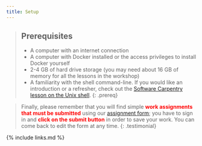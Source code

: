 ```yaml
---
title: Setup
---
```

> ## Prerequisites
>
> * A computer with an internet connection
> * A computer with Docker installed or the access privileges to install Docker yourself
> * 2-4 GB of hard drive storage (you may need about 16 GB of memory for all the lessons in the workshop)
> * A familiarity with the shell command-line. If you would like an introduction or a refresher,
> check out the [Software Carpentry lesson on the Unix shell](https://swcarpentry.github.io/shell-novice/).
{: .prereq}

<!--  
> If you experience problems with clipboard sharing between your host machine and your Docker container, the [text dump file](files/lessonDump.txt) of the lesson might be of help. You can download this file directly in your container using, e.g., the `wget` command, and follow along to copy the necessary commands directly from the text file.
> -->
> Finally, please remember that you will find simple <strong style="color: red;">work assignments that must be submitted</strong> using our [assignment form](https://forms.gle/7YYRv6ZCTfRYiocr7); you have to sign in and <strong style="color: red;">click on the submit button</strong> in order to save your work.  You can come back to edit the form at any time.
{: .testimonial}

{% include links.md %}
